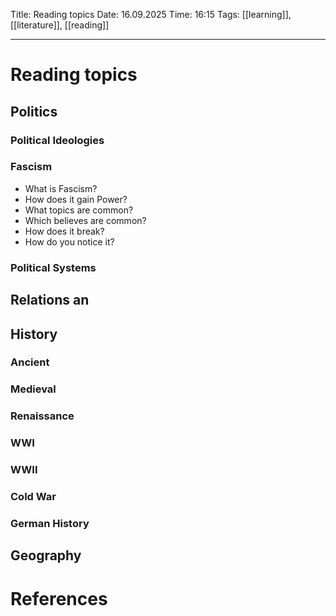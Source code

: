 Title: Reading topics
Date: 16.09.2025
Time: 16:15
Tags: [[learning]], [[literature]], [[reading]]

---
# Reading topics

## Politics

### Political Ideologies 
### Fascism 
- What is Fascism?
- How does it gain Power?
- What topics are common?
- Which believes are common?
- How does it break?
- How do you notice it?

### Political Systems

## Relations an

## History

### Ancient

### Medieval

### Renaissance

### WWI

### WWII

### Cold War

### German History

## Geography

## 

# References